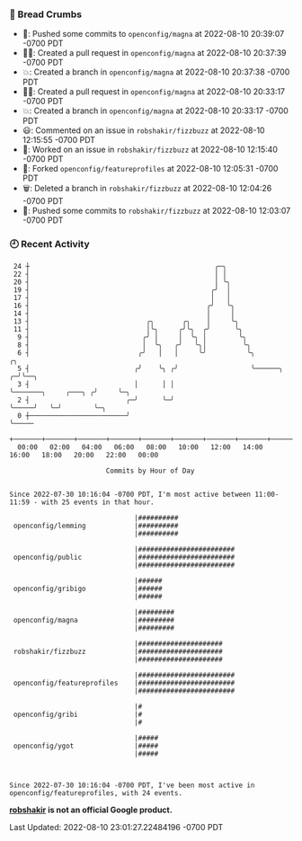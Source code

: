 ### 🍞 Bread Crumbs

 * 🚢: Pushed some commits to `openconfig/magna` at 2022-08-10 20:39:07 -0700 PDT
 * ✍🏼: Created a pull request in `openconfig/magna` at 2022-08-10 20:37:39 -0700 PDT
 * 💥: Created a branch in `openconfig/magna` at 2022-08-10 20:37:38 -0700 PDT
 * ✍🏼: Created a pull request in `openconfig/magna` at 2022-08-10 20:33:17 -0700 PDT
 * 💥: Created a branch in `openconfig/magna` at 2022-08-10 20:33:17 -0700 PDT
 * 😃: Commented on an issue in `robshakir/fizzbuzz` at 2022-08-10 12:15:55 -0700 PDT
 * 👀: Worked on an issue in `robshakir/fizzbuzz` at 2022-08-10 12:15:40 -0700 PDT
 * 🍴: Forked `openconfig/featureprofiles` at 2022-08-10 12:05:31 -0700 PDT
 * 🗑: Deleted a branch in `robshakir/fizzbuzz` at 2022-08-10 12:04:26 -0700 PDT
 * 🚢: Pushed some commits to `robshakir/fizzbuzz` at 2022-08-10 12:03:07 -0700 PDT

### 🕘 Recent Activity
```
 24 ┼                                              ╭─╮
 22 ┤                                              │ │
 20 ┤                                              │ ╰╮
 19 ┤                                             ╭╯  │
 17 ┤                                             │   │
 16 ┤                                            ╭╯   ╰╮
 14 ┤                                            │     │
 13 ┤                             ╭╮       ╭╮    │     ╰╮
 11 ┤                             │╰╮     ╭╯╰╮  ╭╯      ╰╮
  9 ┤                            ╭╯ │     │  ╰╮ │        ╰╮
  8 ┤                            │  ╰╮   ╭╯   ╰╮│         ╰╮
  6 ┤                           ╭╯   │   │     ╰╯          ╰╮                             ╭╮
  5 ┤                          ╭╯    ╰╮ ╭╯                  ╰──────╮                    ╭─╯╰──╮
  3 ┤                          │      │ │                          ╰───────╮     ╭───╮ ╭╯     ╰─╮
  2 ┤                        ╭─╯      ╰─╯                                  ╰─────╯   ╰─╯        ╰─╮
  0 ┼────────────────────────╯                                                                    ╰─────
    +───────+───────+───────+───────+───────+───────+───────+───────+───────+───────+───────+───────+────
  00:00   02:00   04:00   06:00   08:00   10:00   12:00   14:00   16:00   18:00   20:00   22:00   00:00   

						Commits by Hour of Day


Since 2022-07-30 10:16:04 -0700 PDT, I'm most active between 11:00-11:59 - with 25 events in that hour.

```



```
                               |##########
 openconfig/lemming            |##########
                               |##########

                               |########################
 openconfig/public             |########################
                               |########################

                               |######
 openconfig/gribigo            |######
                               |######

                               |#########
 openconfig/magna              |#########
                               |#########

                               |#####################
 robshakir/fizzbuzz            |#####################
                               |#####################

                               |########################
 openconfig/featureprofiles    |########################
                               |########################

                               |#
 openconfig/gribi              |#
                               |#

                               |#####
 openconfig/ygot               |#####
                               |#####



Since 2022-07-30 10:16:04 -0700 PDT, I've been most active in openconfig/featureprofiles, with 24 events.

```
**[robshakir](mailto:robjs@google.com) is not an official Google product.**  


Last Updated: 2022-08-10 23:01:27.22484196 -0700 PDT
